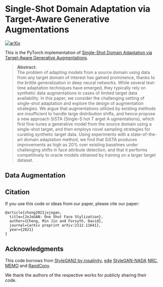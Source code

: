 # Single-Shot Domain Adaptation via Target-Aware Generative Augmentations
[![arXiv](https://img.shields.io/badge/arXiv-2210.16692-b31b1b.svg)](https://arxiv.org/abs/2210.16692)

This is the PyTorch implementation of [Single-Shot Domain Adaptation via Target-Aware Generative Augmentations](https://arxiv.org/pdf/2210.16692.pdf).

>**Abstract:**<br>
The problem of adapting models from a source domain using data from any target domain of interest has gained prominence, thanks to the brittle generalization in deep neural networks. While several test-time adaptation techniques have emerged, they typically rely on synthetic data augmentations in cases of limited target data availability. In this paper, we consider the challenging setting of single-shot adaptation and explore the design of augmentation strategies. We argue that augmentations utilized by existing methods are insufficient to handle large distribution shifts, and hence propose a new approach SiSTA (Single-S hot T arget A ugmentations), which first fine-tunes a generative model from the source domain using a single-shot target, and then employs novel sampling strategies for curating synthetic target data. Using experiments with a state-of-the-art domain adaptation method, we find that SiSTA produces improvements as high as 20% over existing baselines under challenging shifts in face attribute detection, and that it performs competitively to oracle models obtained by training on a larger target dataset.

## Data Augmentation

## Citation
If you use this code or ideas from our paper, please cite our paper:
```
@article{chong2021jojogan,
  title={JoJoGAN: One Shot Face Stylization},
  author={Chong, Min Jin and Forsyth, David},
  journal={arXiv preprint arXiv:2112.11641},
  year={2021}
}
```

## Acknowledgments
This code borrows from [StyleGAN2 by rosalinity](https://github.com/rosinality/stylegan2-pytorch), [e4e](https://github.com/omertov/encoder4editing) [StyleGAN-NADA](https://github.com/rinongal/StyleGAN-nada) [NRC](https://github.com/Albert0147/NRC_SFDA), [MEMO](https://github.com/zhangmarvin/memo/) and [RandConv](https://github.com/wildphoton/RandConv). 

We thank the authors of the respective works for publicly sharing their code.
